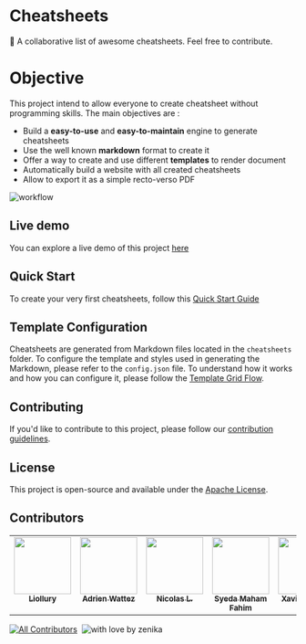 

# Cheatsheets

🤩 A collaborative list of awesome cheatsheets. Feel free to contribute.

# Objective 

This project intend to allow everyone to create cheatsheet without programming skills.
The main objectives are :
 - Build a **easy-to-use** and **easy-to-maintain** engine to generate cheatsheets
 - Use the well known **markdown** format to create it
 - Offer a way to create and use different **templates** to render document
 - Automatically build a website with all created cheatsheets
 - Allow to export it as a simple recto-verso PDF

![workflow](https://github.com/zenika-open-source/cheatsheets/blob/main/workflow.png?raw=true)

## Live demo
You can explore a live demo of this project [here](https://zenika-open-source.github.io/cheatsheets/)

## Quick Start
To create your very first cheatsheets, follow this [Quick Start Guide](https://zenika-open-source.github.io/cheatsheets/quick-start/) 

## Template Configuration
Cheatsheets are generated from Markdown files located in the `cheatsheets` folder. To configure the template and styles used in generating the Markdown, please refer to the `config.json` file. To understand how it works and how you can configure it, please follow the [Template Grid Flow](https://zenika-open-source.github.io/cheatsheets/template-grid-flow/).

## Contributing
If you'd like to contribute to this project, please follow our [contribution guidelines](CONTRIBUTING.md).

## License
This project is open-source and available under the [Apache License](LICENSE).

## Contributors

<!-- ALL-CONTRIBUTORS-LIST:START - Do not remove or modify this section -->
<!-- prettier-ignore-start -->
<!-- markdownlint-disable -->
<table>
  <tbody>
    <tr>
      <td align="center" valign="top" width="14.28%"><a href="https://github.com/Liollury"><img src="https://avatars.githubusercontent.com/u/16292348?v=4" width="100px;" alt=""/><br /><sub><b>Liollury</b></sub></a></td>
      <td align="center" valign="top" width="14.28%"><a href="https://github.com/awattez"><img src="https://avatars.githubusercontent.com/u/3267806?v=4" width="100px;" alt=""/><br /><sub><b>Adrien Wattez</b></sub></a></td>
      <td align="center" valign="top" width="14.28%"><a href="http://nkcreation.com"><img src="https://avatars.githubusercontent.com/u/4450152?v=4" width="100px;" alt=""/><br /><sub><b>Nicolas L.</b></sub></a></td>
      <td align="center" valign="top" width="14.28%"><a href="https://syedamaham.dev/"><img src="https://avatars.githubusercontent.com/u/79671325?v=4" width="100px;" alt=""/><br /><sub><b>Syeda Maham Fahim</b></sub></a></td>
      <td align="center" valign="top" width="14.28%"><a href="https://github.com/xcassel"><img src="https://avatars.githubusercontent.com/u/57092100?v=4" width="100px;" alt=""/><br /><sub><b>Xavier Cassel</b></sub></a></td>
    </tr>
  </tbody>
</table>

<!-- markdownlint-restore -->
<!-- prettier-ignore-end -->

<!-- ALL-CONTRIBUTORS-LIST:END -->

[![All Contributors](https://img.shields.io/github/all-contributors/zenika-open-source/cheatsheets?color=ee8449&style=round-square)](#contributors)
&nbsp;![with love by zenika](https://img.shields.io/badge/With%20%E2%9D%A4%EF%B8%8F%20by-Zenika-b51432.svg?link=https://oss.zenika.com)
